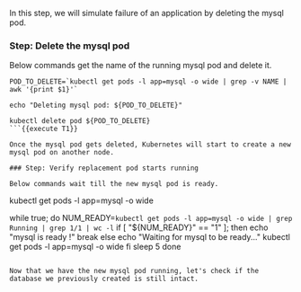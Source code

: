 In this step, we will simulate failure of an application by deleting the mysql pod.

### Step: Delete the mysql pod

Below commands get the name of the running mysql pod and delete it.
```
POD_TO_DELETE=`kubectl get pods -l app=mysql -o wide | grep -v NAME | awk '{print $1}'`

echo "Deleting mysql pod: ${POD_TO_DELETE}"

kubectl delete pod ${POD_TO_DELETE}
```{{execute T1}}

Once the mysql pod gets deleted, Kubernetes will start to create a new mysql pod on another node.

### Step: Verify replacement pod starts running

Below commands wait till the new mysql pod is ready.
```
kubectl get pods -l app=mysql -o wide

while true; do
    NUM_READY=`kubectl get pods -l app=mysql -o wide | grep Running | grep 1/1 | wc -l`
    if [ "${NUM_READY}" == "1" ]; then
        echo "mysql is ready !"
        break
    else
        echo "Waiting for mysql to be ready..."
        kubectl get pods -l app=mysql -o wide
    fi
    sleep 5
done
```{{execute T1}}

Now that we have the new mysql pod running, let's check if the database we previously created is still intact.